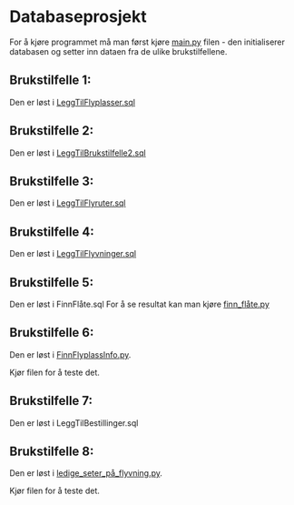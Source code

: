 # Databaseprosjekt

For å kjøre programmet må man først kjøre [main.py](/main.py) filen - den initialiserer databasen og setter inn dataen fra de ulike brukstilfellene.

## Brukstilfelle 1:

Den er løst i [LeggTilFlyplasser.sql](/LeggTilFlyplasser.sql)

## Brukstilfelle 2:

Den er løst i [LeggTilBrukstilfelle2.sql](/LeggTilBrukstilfelle%202.sql)

## Brukstilfelle 3:

Den er løst i [LeggTilFlyruter.sql](/LeggTilFlyruter.sql)

## Brukstilfelle 4:

Den er løst i [LeggTilFlyvninger.sql](/LeggTilFlyvninger.sql)

## Brukstilfelle 5:

Den er løst i FinnFlåte.sql
For å se resultat kan man kjøre [finn_flåte.py](/finn_flåte.py)

## Brukstilfelle 6:

Den er løst i [FinnFlyplassInfo.py](/FinnFlyplassInfo.py).

Kjør filen for å teste det.

## Brukstilfelle 7:

Den er løst i LeggTilBestillinger.sql

## Brukstilfelle 8:

Den er løst i [ledige_seter_på_flyvning.py](/ledige_seter_på_flyvning.py).

Kjør filen for å teste det.
